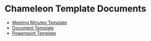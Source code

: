# Chameleon Template Documents


- [Meeting Minutes Template](general/templates/Chameleon_Meeting_Minutes_Template)
- [Document Template](general/templates/Chameleon_Document_Template)
- [Powerpoint Template](general/templates/Chameleon_Powerpoint_Template)
